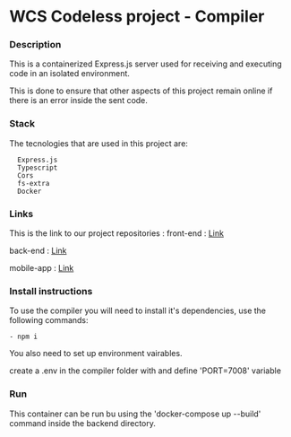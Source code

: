 # WCS Codeless project - Compiler

### Description

This is a containerized Express.js server used for receiving and executing code in an isolated environment.

This is done to ensure that other aspects of this project remain online if there is an error inside the sent code.

### Stack

The tecnologies that are used in this project are:

```
  Express.js
  Typescript
  Cors
  fs-extra
  Docker
```

### Links

This is the link to our project repositories :
front-end : [Link](https://github.com/WildCodeSchool/2209-wns-rivest-groupe4-front")

back-end : [Link](https://github.com/WildCodeSchool/2209-wns-rivest-groupe4-back")

mobile-app : [Link](https://github.com/WildCodeSchool/2209-wns-rivest-groupe4-mobile)

### Install instructions

To use the compiler you will need to install it's dependencies, use the following commands:

```
- npm i
```

You also need to set up environment vairables.

create a .env in the compiler folder with and define 'PORT=7008' variable

### Run

This container can be run bu using the 'docker-compose up --build' command inside the backend directory.

